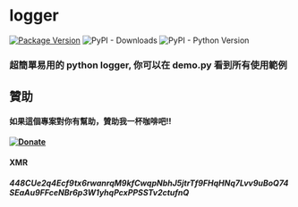 # logger
[![Package Version](https://img.shields.io/pypi/v/SingleLog.svg)](https://pypi.python.org/pypi/SingleLog)
![PyPI - Downloads](https://img.shields.io/pypi/dm/SingleLog)
![PyPI - Python Version](https://img.shields.io/pypi/pyversions/SingleLog)

### 超簡單易用的 python logger, 你可以在 demo.py 看到所有使用範例

## 贊助
#### 如果這個專案對你有幫助，贊助我一杯咖啡吧!!
####
#### [![Donate](https://img.shields.io/badge/Donate-PayPal-green.svg)](http://paypal.me/CodingMan)
####
#### XMR
##### 448CUe2q4Ecf9tx6rwanrqM9kfCwqpNbhJ5jtrTf9FHqHNq7Lvv9uBoQ74SEaAu9FFceNBr6p3W1yhqPcxPPSSTv2ctufnQ
